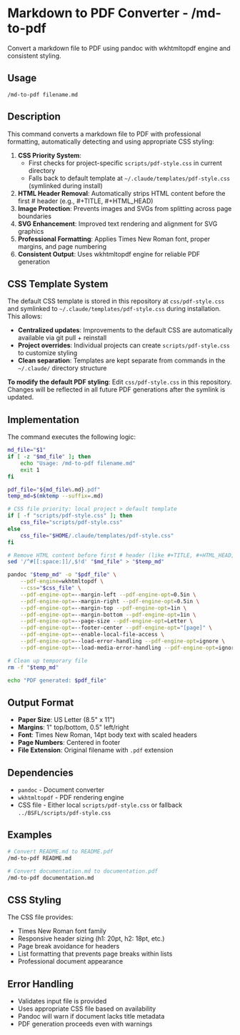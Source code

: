 # Markdown to PDF Converter - /md-to-pdf

Convert a markdown file to PDF using pandoc with wkhtmltopdf engine and consistent styling.

## Usage

`/md-to-pdf filename.md`

## Description

This command converts a markdown file to PDF with professional formatting, automatically detecting and using appropriate CSS styling:

1. **CSS Priority System**: 
   - First checks for project-specific `scripts/pdf-style.css` in current directory
   - Falls back to default template at `~/.claude/templates/pdf-style.css` (symlinked during install)
2. **HTML Header Removal**: Automatically strips HTML content before the first # header (e.g., #+TITLE, #+HTML_HEAD)
3. **Image Protection**: Prevents images and SVGs from splitting across page boundaries
4. **SVG Enhancement**: Improved text rendering and alignment for SVG graphics
5. **Professional Formatting**: Applies Times New Roman font, proper margins, and page numbering
6. **Consistent Output**: Uses wkhtmltopdf engine for reliable PDF generation

## CSS Template System

The default CSS template is stored in this repository at `css/pdf-style.css` and symlinked to `~/.claude/templates/pdf-style.css` during installation. This allows:

- **Centralized updates**: Improvements to the default CSS are automatically available via git pull + reinstall
- **Project overrides**: Individual projects can create `scripts/pdf-style.css` to customize styling
- **Clean separation**: Templates are kept separate from commands in the `~/.claude/` directory structure

**To modify the default PDF styling**: Edit `css/pdf-style.css` in this repository. Changes will be reflected in all future PDF generations after the symlink is updated.

## Implementation

The command executes the following logic:

```bash
md_file="$1"
if [ -z "$md_file" ]; then
    echo "Usage: /md-to-pdf filename.md"
    exit 1
fi

pdf_file="${md_file%.md}.pdf"
temp_md=$(mktemp --suffix=.md)

# CSS file priority: local project > default template
if [ -f "scripts/pdf-style.css" ]; then
    css_file="scripts/pdf-style.css"
else
    css_file="$HOME/.claude/templates/pdf-style.css"
fi

# Remove HTML content before first # header (like #+TITLE, #+HTML_HEAD, etc.)
sed '/^#[[:space:]]/,$!d' "$md_file" > "$temp_md"

pandoc "$temp_md" -o "$pdf_file" \
    --pdf-engine=wkhtmltopdf \
    --css="$css_file" \
    --pdf-engine-opt=--margin-left --pdf-engine-opt=0.5in \
    --pdf-engine-opt=--margin-right --pdf-engine-opt=0.5in \
    --pdf-engine-opt=--margin-top --pdf-engine-opt=1in \
    --pdf-engine-opt=--margin-bottom --pdf-engine-opt=1in \
    --pdf-engine-opt=--page-size --pdf-engine-opt=Letter \
    --pdf-engine-opt=--footer-center --pdf-engine-opt="[page]" \
    --pdf-engine-opt=--enable-local-file-access \
    --pdf-engine-opt=--load-error-handling --pdf-engine-opt=ignore \
    --pdf-engine-opt=--load-media-error-handling --pdf-engine-opt=ignore

# Clean up temporary file
rm -f "$temp_md"

echo "PDF generated: $pdf_file"
```

## Output Format

- **Paper Size**: US Letter (8.5" x 11")
- **Margins**: 1" top/bottom, 0.5" left/right
- **Font**: Times New Roman, 14pt body text with scaled headers
- **Page Numbers**: Centered in footer
- **File Extension**: Original filename with `.pdf` extension

## Dependencies

- `pandoc` - Document converter
- `wkhtmltopdf` - PDF rendering engine
- CSS file - Either local `scripts/pdf-style.css` or fallback `../BSFL/scripts/pdf-style.css`

## Examples

```bash
# Convert README.md to README.pdf
/md-to-pdf README.md

# Convert documentation.md to documentation.pdf  
/md-to-pdf documentation.md
```

## CSS Styling

The CSS file provides:
- Times New Roman font family
- Responsive header sizing (h1: 20pt, h2: 18pt, etc.)
- Page break avoidance for headers
- List formatting that prevents page breaks within lists
- Professional document appearance

## Error Handling

- Validates input file is provided
- Uses appropriate CSS file based on availability
- Pandoc will warn if document lacks title metadata
- PDF generation proceeds even with warnings